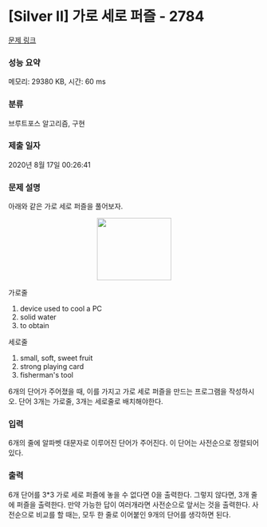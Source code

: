 # [Silver II] 가로 세로 퍼즐 - 2784 

[문제 링크](https://www.acmicpc.net/problem/2784) 

### 성능 요약

메모리: 29380 KB, 시간: 60 ms

### 분류

브루트포스 알고리즘, 구현

### 제출 일자

2020년 8월 17일 00:26:41

### 문제 설명

<p>아래와 같은 가로 세로 퍼즐을 풀어보자.</p>

<p style="text-align: center;"><img alt="" src="" style="width: 149px; height: 125px;"></p>

<p>가로줄</p>

<ol>
	<li>device used to cool a PC</li>
	<li>solid water</li>
	<li>to obtain</li>
</ol>

<p>세로줄</p>

<ol>
	<li>small, soft, sweet fruit</li>
	<li>strong playing card</li>
	<li>fisherman's tool</li>
</ol>

<p>6개의 단어가 주어졌을 때, 이를 가지고 가로 세로 퍼즐을 만드는 프로그램을 작성하시오. 단어 3개는 가로줄, 3개는 세로줄로 배치해야한다.</p>

### 입력 

 <p>6개의 줄에 알파벳 대문자로 이루어진 단어가 주어진다. 이 단어는 사전순으로 정렬되어 있다.</p>

### 출력 

 <p>6개 단어를 3*3 가로 세로 퍼즐에 놓을 수 없다면 0을 출력한다. 그렇지 않다면, 3개 줄에 퍼즐을 출력한다. 만약 가능한 답이 여러개라면 사전순으로 앞서는 것을 출력한다. 사전순으로 비교를 할 때는, 모두 한 줄로 이어붙인 9개의 단어를 생각하면 된다.</p>

